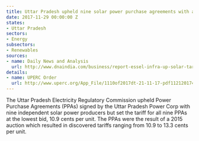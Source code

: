 ```yaml
---
title: Uttar Pradesh upheld nine solar power purchase agreements with a fixed tariff
date: 2017-11-29 00:00:00 Z
states:
- Uttar Pradesh
sectors:
- Energy
subsectors:
- Renewables
sources:
- name: Daily News and Analysis
  url: http://www.dnaindia.com/business/report-essel-infra-up-solar-tariff-gets-regulator-s-ok-others-to-match-bid-2562690
details:
- name: UPERC Order
  url: http://www.uperc.org/App_File/1110of2017dt-21-11-17-pdf1121201740050PM.pdf
---
```


The Uttar Pradesh Electricity Regulatory Commission upheld Power Purchase Agreements (PPAs) signed by the Uttar Pradesh Power Corp with nine independent solar power producers but set the tariff for all nine PPAs at the lowest bid, 10.9 cents per unit. The PPAs were the result of a 2015 auction which resulted in discovered tariffs ranging from 10.9 to 13.3 cents per unit.
